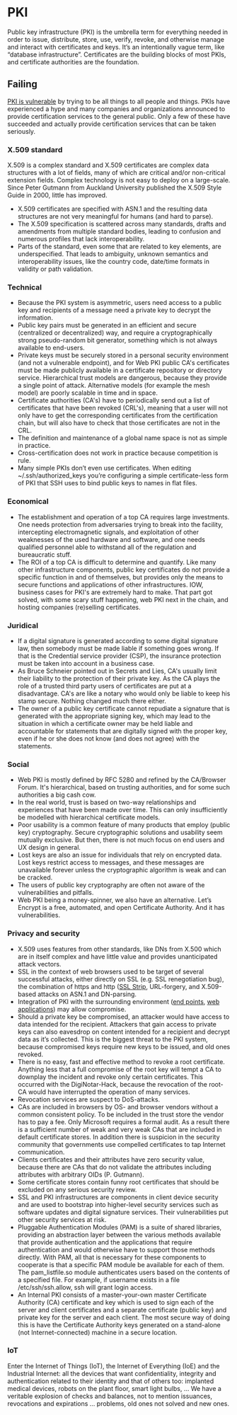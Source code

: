 # PKI

Public key infrastructure (PKI) is the umbrella term for everything needed in order to issue, distribute, store, use, verify, revoke, and otherwise manage and interact with certificates and keys. It’s an intentionally vague term, like “database infrastructure”. Certificates are the building blocks of most PKIs, and certificate authorities are the foundation. 

## Failing

[PKI is vulnerable](https://nvd.nist.gov/vuln/search/results?form_type=Basic&results_type=overview&query=PKI+&search_type=all) by trying to be all things to all people and things. PKIs have experienced a hype and many companies and organizations announced to provide certification services to the general public. Only a few of these have succeeded and actually provide certification services that can be taken seriously.

### X.509 standard

X.509 is a complex standard and X.509 certificates are complex data structures with a lot of fields, many of which are critical and/or non-critical extension fields. Complex technology is not easy to deploy on a large-scale. Since Peter Gutmann from Auckland University published the X.509 Style Guide in 2000, little has improved.

* X.509 certificates are specified with ASN.1 and the resulting data structures are not very meaningful for humans (and hard to parse).
* The X.509 specification is scattered across many standards, drafts and amendments from multiple standard bodies, leading to confusion and numerous profiles that lack interoperability.
* Parts of the standard, even some that are related to key elements, are underspecified. That leads to ambiguity, unknown semantics and interoperability issues, like the country code, date/time formats in validity or path validation.

### Technical

* Because the PKI system is asymmetric, users need access to a public key and recipients of a message need a private key to decrypt the information. 
* Public key pairs must be generated in an efficient and secure (centralized or decentralized) way, and require a cryptographically strong pseudo-random bit generator, something which is not always available to end-users.
* Private keys must be securely stored in a personal security environment (and not a vulnerable endpoint), and for Web PKI public CA's certificates must be made publicly available in a certificate repository or directory service. Hierarchical trust models are dangerous, because they provide a single point of attack. Alternative models (for example the mesh model) are poorly scalable in time and in space.
* Certificate authorities (CA's) have to periodically send out a list of certificates that have been revoked (CRL's), meaning that a user will not only have to get the corresponding certificates from the certification chain, but will also have to check that those certificates are not in the CRL.
* The definition and maintenance of a global name space is not as simple in practice.
* Cross-certification does not work in practice because competition is rule.
* Many simple PKIs don’t even use certificates. When editing ~/.ssh/authorized_keys you’re configuring a simple certificate-less form of PKI that SSH uses to bind public keys to names in flat files.

### Economical

* The establishment and operation of a top CA requires large investments. One needs protection from adversaries trying to break into the facility, intercepting electromagnetic signals, and exploitation of other weaknesses of the used hardware and software, and one needs qualified personnel able to withstand all of the regulation and bureaucratic stuff.
* The ROI of a top CA is difficult to determine and quantify. Like many other infrastructure components, public key certificates do not provide a specific function in and of themselves, but provides only the means to secure functions and applications of other infrastructures. IOW, business cases for PKI's are extremely hard to make. That part got solved, with some scary stuff happening, web PKI next in the chain, and hosting companies (re)selling certificates.

### Juridical

* If a digital signature is generated according to some digital signature law, then somebody must be made liable if something goes wrong. If that is the Credential service provider (CSP), the insurance protection must be taken into account in a business case.
* As Bruce Schneier pointed out in Secrets and Lies, CA's usually limit their liability to the protection of their private key. As the CA plays the role of a trusted third party users of certificates are put at a disadvantage. CA's are like a notary who would only be liable to keep his stamp secure. Nothing changed much there either.
* The owner of a public key certificate cannot repudiate a signature that is generated with the appropriate signing key, which may lead to the situation in which a certificate owner may be held liable and accountable for statements that are digitally signed with the proper key, even if he or she does not know (and does not agree) with the statements.

### Social

* Web PKI is mostly defined by RFC 5280 and refined by the CA/Browser Forum. It's hierarchical, based on trusting authorities, and for some such authorities a big cash cow.
* In the real world, trust is based on two-way relationships and experiences that have been made over time. This can only insufficiently be modelled with hierarchical certificate models.
* Poor usability is a common feature of many products that employ (public key) cryptography. Secure cryptographic solutions and usability seem mutually exclusive. But then, there is not much focus on end users and UX design in general. 
* Lost keys are also an issue for individuals that rely on encrypted data. Lost keys restrict access to messages, and these messages are unavailable forever unless the cryptographic algorithm is weak and can be cracked.
* The users of public key cryptography are often not aware of the vulnerabilities and pitfalls.
* Web PKI being a money-spinner, we also have an alternative. Let’s Encrypt is a free, automated, and open Certificate Authority. And it has vulnerabilities.

### Privacy and security

* X.509 uses features from other standards, like DNs from X.500 which are in itself complex and have little value and provides unanticipated attack vectors.
* SSL in the context of web browsers used to be target of several successful attacks, either directly on SSL (e.g. SSL renegotiation bug), the combination of https and http ([SSL Strip](../../../trees/application-hacking/SSL-stripping.md), URL-forgery, and X.509-based attacks on ASN.1 and DN-parsing.
* Integration of PKI with the surrounding environment ([end points](../endpoints), [web applications](../endpoints/Applications.md)) may allow compromise.
* Should a private key be compromised, an attacker would have access to data intended for the recipient. Attackers that gain access to private keys can also eavesdrop on content intended for a recipient and decrypt data as it’s collected. This is the biggest threat to the PKI system, because compromised keys require new keys to be issued, and old ones revoked.
* There is no easy, fast and effective method to revoke a root certificate. Anything less that a full compromise of the root key will tempt a CA to downplay the incident and revoke only certain certificates. This occurred with the DigiNotar-Hack, because the revocation of the root-CA would have interrupted the operation of many services.
* Revocation services are suspect to DoS-attacks.
* CAs are included in browsers by OS- and browser vendors without a common consistent policy. To be included in the trust store the vendor has to pay a fee. Only Microsoft requires a formal audit. As a result there is a sufficient number of weak and very weak CAs that are included in default certificate stores. In addition there is suspicion in the security community that governments use compelled certificates to tap Internet communication.
* Clients certificates and their attributes have zero security value, because there are CAs that do not validate the attributes including attributes with arbitrary OIDs (P. Gutmann).
* Some certificate stores contain funny root certificates that should be excluded on any serious security review.
* SSL and PKI infrastructures are components in client device security and are used to bootstrap into higher-level security services such as software updates and digital signature services. Their vulnerabilities put other security services at risk.
* Pluggable Authentication Modules (PAM) is a suite of shared libraries, providing an abstraction layer between the various methods available that provide authentication and the applications that require authentication and would otherwise have to support those methods directly. With PAM, all that is necessary for these components to cooperate is that a specific PAM module be available for each of them. The pam_listfile.so module authenticates users based on the contents of a specified file. For example, if username exists in a file /etc/ssh/ssh.allow, ssh will grant login access. 
* An Internal PKI consists of a master-your-own master Certificate Authority (CA) certificate and key which is used to sign each of the server and client certificates and a separate certificate (public key) and private key for the server and each client. The most secure way of doing this is have the Certificate Authority keys generated on a stand-alone (not Internet-connected) machine in a secure location.

### IoT

Enter the Internet of Things (IoT), the Internet of Everything (IoE) and the Industrial Internet: all the devices that want confidentiality, integrity and authentication related to their identity and that of others too: implanted medical devices, robots on the plant floor, smart light bulbs, …
We have a veritable explosion of checks and balances, not to mention issuances, revocations and expirations … problems, old ones not solved and new ones.



